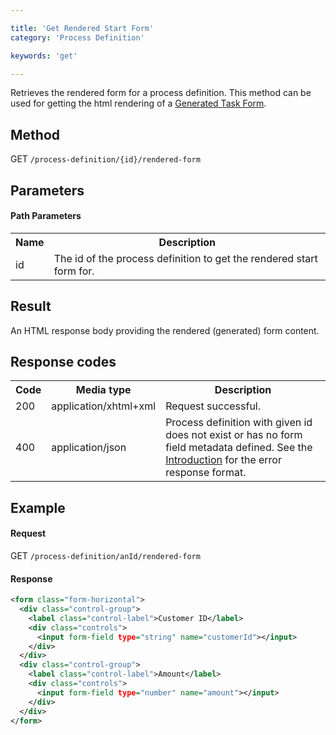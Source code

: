 ```yaml
---

title: 'Get Rendered Start Form'
category: 'Process Definition'

keywords: 'get'

---
```


Retrieves the rendered form for a process definition. This method can be used for getting the html rendering of a [Generated Task Form](ref:/guides/user-guide/#generated-task-forms).

Method
--------------  

GET `/process-definition/{id}/rendered-form`


Parameters
--------------  

#### Path Parameters

<table class="table table-striped">
  <tr>
    <th>Name</th>
    <th>Description</th>
  </tr>
  <tr>
    <td>id</td>
    <td>The id of the process definition to get the rendered start form for.</td>
  </tr>
</table>


Result
--------------  

An HTML response body providing the rendered (generated) form content.

Response codes
--------------  

<table class="table table-striped">
  <tr>
    <th>Code</th>
    <th>Media type</th>
    <th>Description</th>
  </tr>
  <tr>
    <td>200</td>
    <td>application/xhtml+xml</td>
    <td>Request successful.</td>
  </tr>
  <tr>
    <td>400</td>
    <td>application/json</td>
    <td>Process definition with given id does not exist or has no form field metadata defined. See the <a href="ref:#overview-introduction">Introduction</a> for the error response format.</td>
  </tr>
</table>


Example
--------------

#### Request

GET `/process-definition/anId/rendered-form`

#### Response

```xml
<form class="form-horizontal">
  <div class="control-group">
    <label class="control-label">Customer ID</label>
    <div class="controls">
      <input form-field type="string" name="customerId"></input>
    </div>
  </div>
  <div class="control-group">
    <label class="control-label">Amount</label>
    <div class="controls">
      <input form-field type="number" name="amount"></input>
    </div>
  </div>
</form>
```
